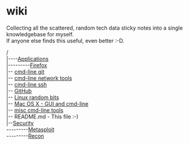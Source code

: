 # wiki
Collecting all the scattered, random tech data sticky notes into a single knowledgebase for myself.<br>
If anyone else finds this useful, even better :-D.

/<br>
|----[Applications](Applications)<br>
|---------[Firefox](Applications/firefox.md)<br>
|-- [cmd-line git](git.md)<br>
|-- [cmd-line network tools](networking_tools.md)<br>
|-- [cmd-line ssh](ssh.md)<br>
|-- [GitHub](GitHub.md)<br>
|-- [Linux random bits](linux.md)<br>
|-- [Mac OS X - GUI and cmd-line](osx.md)<br>
|-- [misc cmd-line tools](tools_command_line.md)<br>
|-- README.md - This file :-)<br>
|--[Security](Sec)<br>
---------[Metasploit](Sec/metasploit.md)<br>
---------[Recon](Sec/recon.md)<br>


